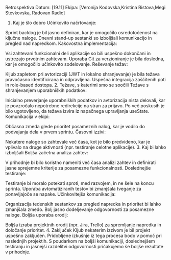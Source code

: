 Retrospektiva
Datum: [19.11]
Ekipa: [Veronija Kodovska,Kristina Ristova,Megi Stevkovska, Radovan Radic]
1. Kaj je šlo dobro
Učinkovito načrtovanje:

Sprint backlog je bil jasno definiran, kar je omogočilo osredotočenost na ključne naloge.
Dnevni stand-up sestanki so izboljšali komunikacijo in pregled nad napredkom.
Kakovostna implementacija:

Vsi zahtevani funkcionalni deli aplikacije so bili uspešno dokončani in ustrezajo prvotnim zahtevam.
Uporaba Git za verzioniranje je bila dosledna, kar je omogočilo učinkovito sodelovanje.
Reševanje težav:

Kljub zapletom pri avtorizaciji (JWT in lokalno shranjevanje) je bila težava pravočasno identificirana in odpravljena.
Uspešna integracija zaščitenih poti in role-based dostopa.
2. Težave, s katerimi smo se soočili
Težave s shranjevanjem uporabniških podatkov:

Inicialno preverjanje uporabniških podatkov in avtorizacija nista delovali, kar je povzročalo nepotrebne redirekcije na stran za prijavo.
Po več poskusih je bilo ugotovljeno, da težava izvira iz napačnega upravljanja useState.
Komunikacija v ekipi:

Občasna zmeda glede prioritet posameznih nalog, kar je vodilo do podvajanja dela v prvem sprintu.
Časovni izzivi:

Nekatere naloge so zahtevale več časa, kot je bilo predvideno, kar je vplivalo na druge aktivnosti (npr. testiranje celotne aplikacije).
3. Kaj bi lahko izboljšali
Boljša začetna analiza zahtev:

V prihodnje bi bilo koristno nameniti več časa analizi zahtev in definirati jasne sprejemne kriterije za posamezne funkcionalnosti.
Doslednejše testiranje:

Testiranje bi moralo potekati sproti, med razvojem, in ne šele na koncu sprinta.
Uporaba avtomatiziranih testov bi zmanjšala tveganje za ponavljajoče se napake.
Učinkovitejša komunikacija:

Organizacija tedenskih sestankov za pregled napredka in prioritet bi lahko zmanjšala zmedo.
Bolj jasno dodeljevanje odgovornosti za posamezne naloge.
Boljša uporaba orodij:

Boljša izraba projektnih orodij (npr. Jira, Trello) za spremljanje napredka in določanje prioritet.
4. Zaključek
Kljub nekaterim izzivom je bil projekt uspešno zaključen. Pridobljene izkušnje iz tega procesa bodo v pomoč pri naslednjih projektih. S poudarkom na boljši komunikaciji, doslednejšem testiranju in jasnejši razdelitvi odgovornosti pričakujemo še boljše rezultate v prihodnje.


